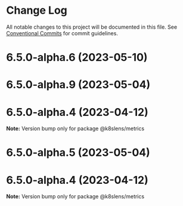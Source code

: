 # Change Log

All notable changes to this project will be documented in this file.
See [Conventional Commits](https://conventionalcommits.org) for commit guidelines.

# 6.5.0-alpha.6 (2023-05-10)



# 6.5.0-alpha.9 (2023-05-04)



# 6.5.0-alpha.4 (2023-04-12)

**Note:** Version bump only for package @k8slens/metrics





# 6.5.0-alpha.5 (2023-05-04)



# 6.5.0-alpha.4 (2023-04-12)

**Note:** Version bump only for package @k8slens/metrics
